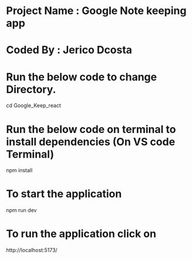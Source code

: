 # Project Name :  Google Note keeping app 

# Coded By : Jerico Dcosta

# Run the below code to change Directory.
 cd Google_Keep_react

# Run the below code on terminal to install dependencies (On VS code Terminal)
 npm install

# To start the application
npm run dev

# To run the application click on
http://localhost:5173/